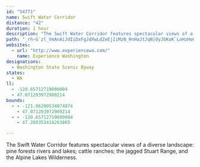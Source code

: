 ```yaml
---
id: "54771"
name: Swift Water Corridor
distance: "42"
duration: 1 hour
description: "The Swift Water Corridor features spectacular views of a diverse landscape: pine forests rivers and lakes; cattle ranches; the jagged Stuart Range, and the Alpine Lakes Wilderness."
path: "_rh~G`zl_VmAnAiJdIiDxFgJdXwLdZeEjIiMzN_HnHaJtJqN|OyJbKoK`LoHzHoGdH}ObPiNtNwB`FyDxJqC~HcDtJgC`SuB`OwC|OgFrMwCvF_E|IyDrImAzAiAxB_BrBcDtBaBd@{AXqAB_FQkHKsADiBZeCjAkBbBaBfCaDpHcIlQ{BzD_ArAcFvDqMhFmAv@uAnA}@xAcA~Be@~COpB?fCRrD^fEnBpWXtG?rIOdE_AfLq@jJa@vB}AxDoChDqJnN}@pB}@tEgA|_@D`DdA~I?zEqAnSg@fEcCnN[lDGja@EtDo@pJyC~^y@lHkAvFkA~D}AdEu@`BaKnPgGlJcEhE{JpJcXvXqIfHmQ|QeTdT_Av@qHjEoIzD_D`A}Dj@_CJaE?oCQmAByBt@sWtTaCxDkAzDa@lCeCjh@cCx`@oApNo@dFmBfKwEnU_Pj{@uPh|@Y`@mBj@a@tL}@lHqNvu@qi@xrCgGl]gHzOyAlFcAfHe@fHYzHi@tFkH``@cKph@m@pImFd}@qIlqA[nH_@jE}@vNUrES`LEbRsBq@{DBKlAwHb[yEnPyLbf@aQlp@iGbVkCrJiAhCm@xCUVc@Ps@Dk@TyPlPwCz@iJlDyPtJaJ~FwD~EmEtE{KnJyGdGcJfIoEtEjBhFtE`Mf@fAbA|EqBtA{@bA[bB?nEwBl[iAvFkCdUo@fBiApBgCtC_DxCs@b@{AbEeAdFkBrHmAzAiCxBwInI}D~CwG~FkDhCiCjC_G|YgDnRaDhUk@`FcAzFoAjEsFjNkIz^cBpGmD~I}HvUe@fAmC~DsAx@mC\\kPrAwFRiBRkEF_CPyE~Am@j@_A`@cAx@uA`BwApBuGdK"
websites:
  - url: "http://www.experiencewa.com/"
    name: Experience Washington
designations:
  - Washington State Scenic Byway
states:
  - WA
ll:
  - -120.65712719000004
  - 47.071203972900214
bounds:
  - - -121.06200534074074
    - 47.071203972900214
  - - -120.65712719000004
    - 47.260353416263065

---
```


The Swift Water Corridor features spectacular views of a diverse landscape: pine forests rivers and lakes; cattle ranches; the jagged Stuart Range, and the Alpine Lakes Wilderness.
